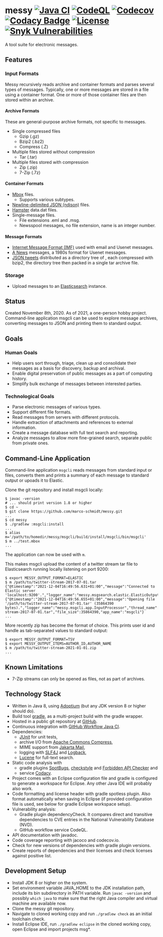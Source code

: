 # messy [![Java CI](https://github.com/marco-schmidt/messy/workflows/Java%20CI/badge.svg)](https://github.com/marco-schmidt/messy/actions?query=workflow%3A%22Java+CI%22)  [![CodeQL](https://github.com/marco-schmidt/messy/workflows/CodeQL/badge.svg)](https://github.com/marco-schmidt/messy/actions?query=workflow%3ACodeQL) [![Codecov](https://codecov.io/gh/marco-schmidt/messy/branch/master/graphs/badge.svg?branch=master)](https://codecov.io/gh/marco-schmidt/messy) [![Codacy Badge](https://app.codacy.com/project/badge/Grade/ca8ac2c8c93748b5a6f659de8189294e)](https://www.codacy.com/gh/marco-schmidt/messy/dashboard?utm_source=github.com&amp;utm_medium=referral&amp;utm_content=marco-schmidt/messy&amp;utm_campaign=Badge_Grade) [![License](https://img.shields.io/badge/License-Apache%202.0-blue.svg)](https://opensource.org/licenses/Apache-2.0) [![Snyk Vulnerabilities](https://snyk.io/test/github/marco-schmidt/messy/badge.svg?targetFile=build.gradle)](https://snyk.io/test/github/marco-schmidt/messy?targetFile=build.gradle)

A tool suite for electronic messages.

## Features

### Input Formats

Messy recursively reads archive and container formats and parses several types of messages. Typically, one or more messages are stored in a file using a container format. One or more of those container files are then stored within an archive.

#### Archive Formats

These are general-purpose archive formats, not specific to messages.
* Single compressed files
    * Gzip (.gz)
    * Bzip2 (.bz2)
    * Compress (.Z)
* Multiple files stored without compression
    * Tar (.tar)
* Multiple files stored with compression
    * Zip (.zip)
    * 7-Zip (.7z)

#### Container Formats

* [Mbox](https://en.wikipedia.org/wiki/Mbox) files.
    * Supports various subtypes.
* [Newline-delimited JSON (ndjson)](http://ndjson.org/) files.
* [Hamster](https://de.wikipedia.org/wiki/Hamster_(Software)) data.dat files.
* Single-message files.
     * File extensions .eml and .msg.
     * Newsspool messages, no file extension, name is an integer number.

#### Message Formats

* [Internet Message Format (IMF)](https://en.wikipedia.org/wiki/Email#Message_format) used with email and Usenet messages.
* [A News](https://en.wikipedia.org/wiki/A_News) messages, a 1980s format for Usenet messages.
* [JSON tweets](https://developer.twitter.com/en/docs/twitter-api/v1/data-dictionary/overview) distributed as a directory tree of , each compressed with bzip2, the directory tree then packed in a single tar archive file.

### Storage

* Upload messages to an [Elasticsearch](https://github.com/elastic/elasticsearch) instance.

## Status

Created November 8th, 2020.
As of 2021, a one-person hobby project.
Command-line application msgcli can be used to explore message archives, converting messages to JSON and printing them to standard output. 

## Goals

### Human Goals

* Help users sort through, triage, clean up and consolidate their messages as a basis for discovery, backup and archival.
* Enable digital preservation of public messages as a part of computing history.
* Simplify bulk exchange of messages between interested parties.

### Technological Goals

* Parse electronic messages of various types.
* Support different file formats.
* Read messages from servers with different protocols.
* Handle extraction of attachments and references to external information.
* Create a message database with full text search and reporting.
* Analyze messages to allow more fine-grained search, separate public from private ones.

## Command-Line Application

Command-line application ``msgcli`` reads messages from standard input or files, converts them and prints a summary of each message to standard output or upoads it to Elastic.

Clone the git repository and install msgcli locally:
```shell
$ javac -version
# ... should print version 1.8 or higher
$ cd ~
$ git clone https://github.com/marco-schmidt/messy.git
...
$ cd messy
$ ./gradlew :msgcli:install
...
$ alias m='/path/to/homedir/messy/msgcli/build/install/msgcli/bin/msgcli'
$ m ../test.mbox
...
```
The application can now be used with ``m``.

This makes msgcli upload the content of a twitter stream tar file to Elasticsearch running locally listening on port 9200:
```shell
$ export MESSY_OUTPUT_FORMAT=ELASTIC
$ m /path/to/twitter-stream-2017-07-01.tar
{"@timestamp":"2021-12-04T16:49:56.631+01:00","message":"Connected to Elastic server 'localhost:9200'.","logger_name":"messy.msgsearch.elastic.ElasticOutputProcessor","thread_name":"main","level":"INFO","level_value":20000,"server_type":"Elastic","host":"localhost","port":9200,"app_name":"msgcli"}
{"@timestamp":"2021-12-04T16:49:56.655+01:00","message":"Opening file '/path/to/twitter-stream-2017-07-01.tar' (35864390 bytes).","logger_name":"messy.msgcli.app.InputProcessor","thread_name":"main","level":"INFO","level_value":20000,"file_name":"/path/to/twitter-stream-2017-07-01.tar","file_size":35864390,"app_name":"msgcli"}
...
```
More recently zip has become the format of choice. This prints user id and handle as tab-separated values to standard output:
```shell
$ export MESSY_OUTPUT_FORMAT=TSV
$ export MESSY_OUTPUT_ITEMS=AUTHOR_ID,AUTHOR_NAME
$ m /path/to/twitter-stream-2021-01-01.zip
...
```

## Known Limitations

* 7-Zip streams can only be opened as files, not as part of archives.

## Technology Stack

* Written in Java 8, using [Adoptium](https://adoptium.net) (but any JDK version 8 or higher should do).
* Build tool [gradle](https://gradle.org/), as a multi-project build with the gradle wrapper.
* Hosted in a public git repository at [GitHub](https://github.com/).
* Continuous integration with [GitHub Workflow Java CI](https://docs.github.com/en/actions/automating-builds-and-tests/building-and-testing-java-with-gradle).
* Dependencies:
    * [JUnit](https://junit.org/) for unit tests,
    * archive I/O from [Apache Commons Compress](https://commons.apache.org/proper/commons-compress/),
    * MIME support from [Jakarta Mail](https://eclipse-ee4j.github.io/mail/),
    * logging with [SLF4J](http://www.slf4j.org) and [Logback](http://logback.qos.ch),
    * [Lucene](https://lucene.apache.org) for full-text search.
* Static code analysis with
    * gradle plugins [SpotBugs](https://spotbugs.readthedocs.io/en/stable/gradle.html), [checkstyle](https://docs.gradle.org/current/userguide/checkstyle_plugin.html) and [Forbidden API Checker](https://plugins.gradle.org/plugin/de.thetaphi.forbiddenapis) and
    * service [Codacy](https://app.codacy.com/gh/marco-schmidt/messy/issues).
* Project comes with an Eclipse configuration file and gradle is configured to generate a workspace for Eclipse. Any other Java IDE will probably also work.
* Code formatting and license header with gradle spotless plugin. Also format automatically when saving in Eclipse (if provided configuration file is used, see below for gradle Eclipse workspace setup).
* Vulnerability analysis:
    * Gradle plugin dependencyCheck. It compares direct and transitive dependencies to CVE entries in the National Vulnerability Database (NVD).
    * GitHub workflow service CodeQL.
* API documentation with javadoc.
* Code coverage reporting with jacoco and codecov.io.
* Check for new versions of dependencies with gradle plugin versions.
* Create reports of dependencies and their licenses and check licenses against positive list.

## Development Setup

* Install JDK 8 or higher on the system.
* Set environment variable JAVA_HOME to the JDK installation path, include its bin subdirectory in PATH variable. Run ``javac -version`` and possibly ``which java`` to make sure that the right Java compiler and virtual machine are available now.
* Clone the messy git repository.
* Navigate to cloned working copy and run ``./gradlew check`` as an initial toolchain check.
* Install Eclipse IDE, run ``./gradlew eclipse`` in the cloned working copy, open Eclipse and import projects msg*.
